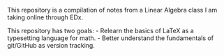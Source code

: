This repository is a compilation of notes from a Linear Algebra class I am taking online through EDx.

This repository has two goals:
    - Relearn the basics of LaTeX as a typesetting language for math.
    - Better understand the fundamentals of git/GitHub as version tracking.